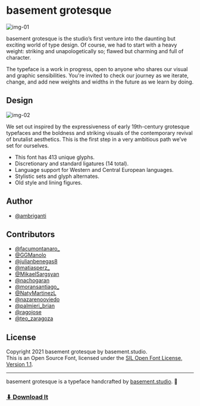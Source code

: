 # basement grotesque
![img-01](https://user-images.githubusercontent.com/89411566/130509050-58e43fea-6a0e-4c1a-bd4e-5eeaaf500451.png)

basement grotesque is the studio’s first venture into the daunting but exciting world of type design. Of course, we had to start with a heavy weight: striking and unapologetically so; flawed but charming and full of character.

The typeface is a work in progress, open to anyone who shares our visual and graphic sensibilities. You're invited to check our journey as we iterate, change, and add new weights and widths in the future as we learn by doing.

## **Design**
![img-02](https://user-images.githubusercontent.com/89411566/130511472-5fd8fba5-7315-4da8-b5c2-253d8f554011.png)

We set out inspired by the expressiveness of early 19th-century grotesque typefaces and the boldness and striking visuals of the contemporary revival of brutalist aesthetics. This is the first step in a very ambitious path we’ve set for ourselves.

- This font has 413 unique glyphs.
- Discretionary and standard ligatures (14 total).
- Language support for Western and Central European languages.
- Stylistic sets and glyph alternates.
- Old style and lining figures.

## Author

- [@ambriganti](https://twitter.com/ambriganti)

## Contributors

- [@facumontanaro_](https://twitter.com/facumontanaro_)
- [@GGManolo](https://twitter.com/GGManolo)
- [@julianbenegas8](https://twitter.com/julianbenegas8)
- [@matiasperz_](https://twitter.com/matiasperz_)
- [@MikaelSargsyan](https://twitter.com/MikaelSargsyan)
- [@nachogaran](https://twitter.com/nachogaran)
- [@moransantiago_](https://twitter.com/moransantiago_)
- [@NatyMartinezL](https://twitter.com/NatyMartinezL)
- [@nazarenooviedo](https://twitter.com/nazarenooviedo)
- [@palmieri_brian](https://twitter.com/palmieri_brian)
- [@ragojose](https://twitter.com/ragojose)
- [@teo_zaragoza](https://twitter.com/teo_zaragoza)

## **License**

Copyright 2021 basement grotesque by basement.studio. </br>
This is an Open Source Font, licensed under the [SIL Open Font License, Version 1.1](https://github.com/basementstudio/basement-grotesque/blob/master/LICENSE.txt).

---
basement grotesque is a typeface handcrafted by [basement.studio](https://basement.studio/). 🏴
### **[⬇︎ Download It](https://grotesque.basement.studio/)**
